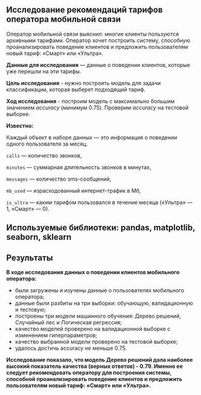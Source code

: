 ## Исследование рекомендаций тарифов оператора мобильной связи

Оператор мобильной связи выяснил: многие клиенты пользуются архивными тарифами. Оператор хочет построить систему, способную проанализировать поведение клиентов и предложить пользователям новый тариф: «Смарт» или «Ультра».


**Данные для исследования** — данные о поведении клиентов, которые уже перешли на эти тарифы.

**Цель исследования** - нужно построить модель для задачи классификации, которая выберет подходящий тариф. 

**Ход исследования** - построим модель с максимально большим значением *accuracy* (минимум 0.75). Проверим *accuracy* на тестовой выборке.


**Известно:**

Каждый объект в наборе данных — это информация о поведении одного пользователя за месяц. 


`сalls` — количество звонков,

`minutes` — суммарная длительность звонков в минутах,

`messages` — количество sms-сообщений,

`mb_used` — израсходованный интернет-трафик в Мб,

`is_ultra` — каким тарифом пользовался в течение месяца («Ультра» — 1, «Смарт» — 0).


## Используемые библиотеки: pandas, matplotlib, seaborn, sklearn

## Результаты

**В ходе исследования данных о поведении клиентов мобильного оператора:**


- были загружены и изучены данные о пользователях мобильного оператора;
- данные были разбиты на три выборки: обучающую, валидационную и тестовую;
- построены три модели машинного обучения: Дерево решений, Случайный лес и Логическая регрессия;
- качество моделей проверено на валидационной выборке с изменением гиперпараметров;
- качество выбранной модели проверено на тестовой выборке;
- удалось достичь accuracy не меньше 0.75.

**Исследование показало, что модель Дерево решений дала наиболее высокий показатель качества (верных ответов) - 0.79. Именно ее следует рекомендовать оператору для построения системы, способной проанализировать поведение клиентов и предложить пользователям новый тариф: «Смарт» или «Ультра».**

